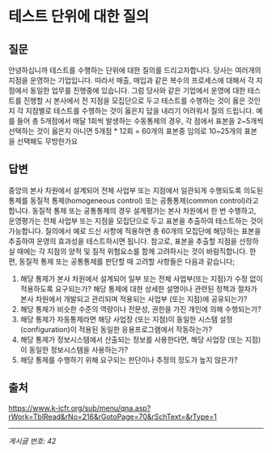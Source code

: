 # 테스트 단위에 대한 질의

## 질문
안녕하십니까
테스트를 수행하는 단위에 대한 질의를 드리고자합니다.
당사는
여러개의 지점을 운영하는 기업입니다.
따라서 매출, 매입과 같은 복수의 프로세스에 대해서 각 지점에서 동일한 업무를 진행중에 있습니다.
그럼 당사와 같은 기업에서 운영에 대한 테스트를 진행할 시
본사에서 전 지점을 모집단으로 두고 테스트를 수행하는 것이 옳은 것인지
각 지점별로 테스트를 수행하는 것이 옳은지 답을 내리기 어려워서 질의 드립니다.
예를 들어 총 5개점에서 매달 1회씩 발생하는 수동통제의 경우,
각 점에서 표본을 2~5개씩 선택하는 것이 옳은지 아니면 5개점 * 12회 = 60개의 표본중 임의로 10~25개의 표본을 선택해도 무방한가요

## 답변
중앙의 본사 차원에서 설계되어 전체 사업부 또는 지점에서 일관되게 수행되도록 의도된 통제를 동질적 통제(homogeneous control) 또는 공통통제(common control)라고 합니다. 동질적 통제 또는 공통통제의 경우 설계평가는 본사 차원에서 한 번 수행하고, 운영평가는 전체 사업부 또는 지점을 모집단으로 두고 표본을 추출하여 테스트하는 것이 가능합니다. 질의에서 예로 드신 사항에 적용하면 총 60개의 모집단에 해당하는 표본을 추출하여 운영의 효과성을 테스트하시면 됩니다. 참고로, 표본을 추출할 지점을 선정하실 때에는 각 지점의 양적 및 질적 위험요소를 함께 고려하시는 것이 바람직합니다.
한편, 동질적 통제 또는 공통통제를 판단할 때 고려할 사항들은 다음과 같습니다;
1. 해당 통제가 본사 차원에서 설계되어 일부 또는 전체 사업부(또는 지점)가 수정 없이 적용하도록 요구되는가? 해당 통제에 대한 상세한 설명이나 관련된 정책과 절차가 본사 차원에서 개발되고 관리되며 적용되는 사업부 (또는 지점)에 공유되는가?
2. 해당 통제가 비슷한 수준의 역량이나 전문성, 권한을 가진 개인에 의해 수행되는가?
3. 해당 통제가 자동통제라면 해당 사업장 (또는 지점)이 동일한 시스템 설정(configuration)이 적용된 동일한 응용프로그램에서 작동하는가?
4. 해당 통제가 정보시스템에서 산출되는 정보를 사용한다면, 해당 사업장 (또는 지점)이 동일한 정보시스템을 사용하는가?
5. 해당 통제를 수행하기 위해 요구되는 판단이나 추정의 정도가 높지 않은가?

## 출처
https://www.k-icfr.org/sub/menu/qna.asp?rWork=TblRead&rNo=216&rGotoPage=70&rSchText=&rType=1

---
*게시글 번호: 42*
